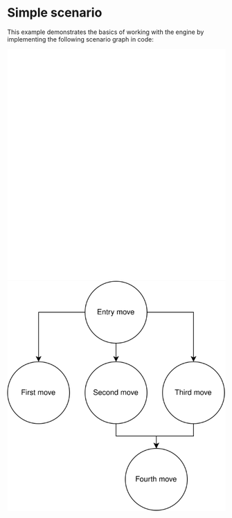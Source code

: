 # Simple scenario

This example demonstrates the basics of working with the engine by implementing the following scenario graph in code:

![Scenario graph](./simple_scenario_graph_dark.svg#gh-dark-mode-only)
![Scenario graph](./simple_scenario_graph_light.svg#gh-light-mode-only)